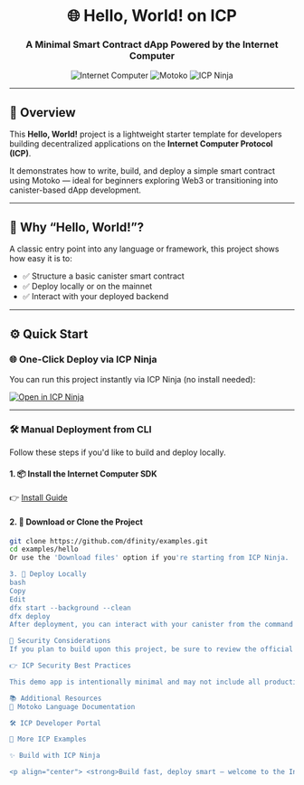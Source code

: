 <h1 align="center">🌐 Hello, World! on ICP</h1>
<h3 align="center">A Minimal Smart Contract dApp Powered by the Internet Computer</h3>

<p align="center">
  <img src="https://img.shields.io/badge/Platform-Internet%20Computer-blueviolet?style=flat-square" alt="Internet Computer">
  <img src="https://img.shields.io/badge/Language-Motoko-orange?style=flat-square" alt="Motoko">
  <img src="https://img.shields.io/badge/Deployment-ICP%20Ninja-green?style=flat-square" alt="ICP Ninja">
</p>

---

## 🚀 Overview

This **Hello, World!** project is a lightweight starter template for developers building decentralized applications on the **Internet Computer Protocol (ICP)**.

It demonstrates how to write, build, and deploy a simple smart contract using Motoko — ideal for beginners exploring Web3 or transitioning into canister-based dApp development.

---

## 🧠 Why “Hello, World!”?

A classic entry point into any language or framework, this project shows how easy it is to:

- ✅ Structure a basic canister smart contract
- ✅ Deploy locally or on the mainnet
- ✅ Interact with your deployed backend

---

## ⚙️ Quick Start

### 🌐 One-Click Deploy via ICP Ninja

You can run this project instantly via ICP Ninja (no install needed):

[![Open in ICP Ninja](https://icp.ninja/assets/open.svg)](https://icp.ninja/i?g=https://github.com/gitarefina/TixChain-2025-07-25-124949682018663)

---

### 🛠️ Manual Deployment from CLI

Follow these steps if you'd like to build and deploy locally.

#### 1. 📦 Install the Internet Computer SDK

👉 [Install Guide](https://internetcomputer.org/docs/building-apps/getting-started/install)

#### 2. 📁 Download or Clone the Project

```bash
git clone https://github.com/dfinity/examples.git
cd examples/hello
Or use the 'Download files' option if you're starting from ICP Ninja.

3. 🚀 Deploy Locally
bash
Copy
Edit
dfx start --background --clean
dfx deploy
After deployment, you can interact with your canister from the command line or Candid UI.

🔐 Security Considerations
If you plan to build upon this project, be sure to review the official guidelines for building secure and reliable applications:

👉 ICP Security Best Practices

This demo app is intentionally minimal and may not include all production-grade protections.

📚 Additional Resources
📘 Motoko Language Documentation

🛠 ICP Developer Portal

🧪 More ICP Examples

✨ Build with ICP Ninja

<p align="center"> <strong>Build fast, deploy smart — welcome to the Internet Computer.</strong> </p> ```